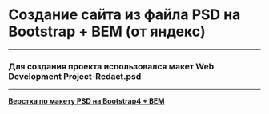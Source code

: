 # Создание сайта из файла PSD на Bootstrap + BEM (от яндекс)
-------
### Для создания проекта использовался макет Web Development Project-Redact.psd
_______
[**Верстка по макету PSD на Bootstrap4 + BEM**](https://www.youtube.com/watch?v=pJFBGk1uQgU&list=PLuY6eeDuleIMbdiCzaZuPjxXE24eAG5qo&index=2&ab_channel=ITDoctor)
